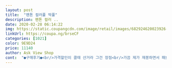 ```yaml
---
layout: post 
title:  "팬톤 컬러풀 딱풀" 
description: 팬톤 컬러 ..
date: 2020-02-28 06:14:22 
img: https://static.coupangcdn.com/image/retail/images/682924620023926-15a55c18-ae61-4e3e-bc85-7b56ca3e46f1.jpg 
linkUrl: https://coupa.ng/brseCF 
categories: [1021] 
color: 9E9D24 
price: 11140 
author: Ask View Shop 
cont:  "●구매후기●<br/>가격할인이 클때 산거라 그건 장점<br/>가끔 제가 재봉하면서 패브릭딱풀용으로도 사용가능할듯해서<br/>그러나 접착력은 일반 딱풀보다 떨어져서 아쉬웠어요<br/>그리고 아이들이 좀 거칠게 사용하는건지 뚜껑이 쉽게 깨지는거 같아 아쉬워요<br/>근데 일반 딱풀은 제형이 물러서 바르면 풀이 덩어리째 묻기도 하고 그러잖아요.<br/><br/>넘 좋아하고, 풀을 탐내요 ㅎ<br/>다섯가지 색깔이 각각 다섯개씩 총 25개예요.<br/><br/>마르고 나서도 연하게 색깔이 유지돼요.<br/><br/>무엇보다 접착력도 괜찮아서 앞으로도 유용하게 쓸 것 같아요~<br/>색 이름도 엔젤 핑크, 베리 퍼플 완전 틴트스럽네요~<br/>색이 알록달록 이쁘기도하고<br/>색이 있는 딱풀을 사봤는데요<br/>색이 진하게 나올 줄 알았는데 색깔이 있는지 없는지 자세히 봐야 알 정도예요.<br/><br/>아이들에게 인기 최고입니다!<br/>이 풀은 깔끔하고 얇게 발려서 접착력이 떨어진다고 느낄 수도 있을 것 같아요.<br/><br/>저는 주로 얇은 종이를 붙이는 데 오히려 이게 손에 많이 묻어나지 않고 깔끔하게 사용할 수 있어서 좋네요.<br/><br/>접착력은 일반 흰색 고체 딱풀에 비해 조금 약한 것 같기도 해요.<br/><br/>종이나라에서 만든 풀이네요.<br/><br/>풀을 발랐을 때 거의 투명인데 아주 연하게 색깔이 있어요.<br/><br/>풀이 이렇게 예뻐도 되나요? ㅎㅎ<br/>" 
---
```

